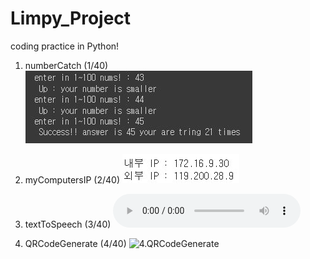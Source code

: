 # Limpy_Project

coding practice in Python!

1. numberCatch (1/40)
![1.numberCatch](1_numberCatch(1_40)/numberCatch.JPG)


2. myComputersIP (2/40)
![2.myComsIP](2.myCompsIP/2.myCompsIP.jpg)

3. textToSpeech (3/40)
![3.textToSpeech](3.textToSpeech/secondTTS.mp3)

4. QRCodeGenerate (4/40)
![4.QRCodeGenerate](4.QRCodeGenerate/www.github.com%2FLimsWeb.png)

